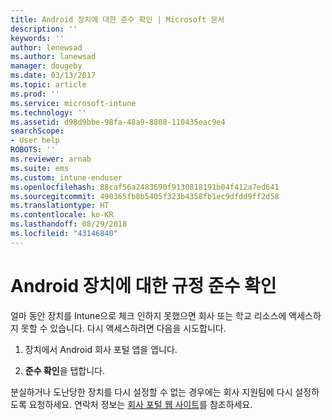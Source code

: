 ```yaml
---
title: Android 장치에 대한 준수 확인 | Microsoft 문서
description: ''
keywords: ''
author: lenewsad
ms.author: lanewsad
manager: dougeby
ms.date: 03/13/2017
ms.topic: article
ms.prod: ''
ms.service: microsoft-intune
ms.technology: ''
ms.assetid: d98d9bbe-98fa-48a9-8808-110435eac9e4
searchScope:
- User help
ROBOTS: ''
ms.reviewer: arnab
ms.suite: ems
ms.custom: intune-enduser
ms.openlocfilehash: 88caf56a2483690f9130818191b04f412a7ed641
ms.sourcegitcommit: 490365fb8b5405f323b4358fb1ec9dfdd9ff2d58
ms.translationtype: HT
ms.contentlocale: ko-KR
ms.lasthandoff: 08/29/2018
ms.locfileid: "43146840"
---
```

# <a name="check-compliance-on-your-android-device"></a>Android 장치에 대한 규정 준수 확인

얼마 동안 장치를 Intune으로 체크 인하지 못했으면 회사 또는 학교 리소스에 액세스하지 못할 수 있습니다. 다시 액세스하려면 다음을 시도합니다.

1. 장치에서 Android 회사 포털 앱을 엽니다.

2. **준수 확인**을 탭합니다.

분실하거나 도난당한 장치를 다시 설정할 수 없는 경우에는 회사 지원팀에 다시 설정하도록 요청하세요. 연락처 정보는 [회사 포털 웹 사이트](https://go.microsoft.com/fwlink/?linkid=2010980)를 참조하세요.
